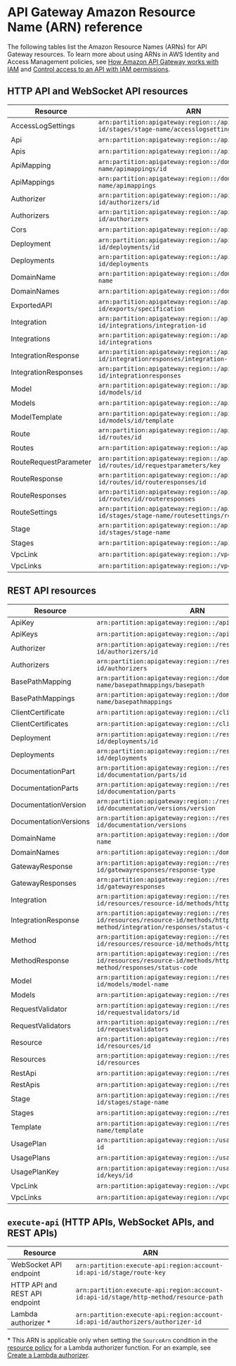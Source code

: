 # API Gateway Amazon Resource Name \(ARN\) reference<a name="arn-format-reference"></a>

The following tables list the Amazon Resource Names \(ARNs\) for API Gateway resources\. To learn more about using ARNs in AWS Identity and Access Management policies, see [How Amazon API Gateway works with IAM](security_iam_service-with-iam.md) and [Control access to an API with IAM permissions](permissions.md)\.

## HTTP API and WebSocket API resources<a name="apigateway-v2-arns"></a>


| Resource | ARN | 
| --- | --- | 
|  AccessLogSettings  |  `arn:partition:apigateway:region::/apis/api-id/stages/stage-name/accesslogsettings`  | 
|  Api  |  `arn:partition:apigateway:region::/apis/api-id`  | 
|  Apis  |  `arn:partition:apigateway:region::/apis`  | 
|  ApiMapping  |  `arn:partition:apigateway:region::/domainnames/domain-name/apimappings/id`  | 
|  ApiMappings  |  `arn:partition:apigateway:region::/domainnames/domain-name/apimappings`  | 
|  Authorizer  |  `arn:partition:apigateway:region::/apis/api-id/authorizers/id`  | 
|  Authorizers  |  `arn:partition:apigateway:region::/apis/api-id/authorizers`  | 
|  Cors  |  `arn:partition:apigateway:region::/apis/api-id/cors`  | 
|  Deployment  |  `arn:partition:apigateway:region::/apis/api-id/deployments/id`  | 
|  Deployments  |  `arn:partition:apigateway:region::/apis/api-id/deployments`  | 
|  DomainName  |  `arn:partition:apigateway:region::/domainnames/domain-name`  | 
|  DomainNames  |  `arn:partition:apigateway:region::/domainnames`  | 
|  ExportedAPI  |  `arn:partition:apigateway:region::/apis/api-id/exports/specification`  | 
|  Integration  |  `arn:partition:apigateway:region::/apis/api-id/integrations/integration-id`  | 
|  Integrations  |  `arn:partition:apigateway:region::/apis/api-id/integrations`  | 
|  IntegrationResponse  |  `arn:partition:apigateway:region::/apis/api-id/integrationresponses/integration-response`  | 
|  IntegrationResponses  |  `arn:partition:apigateway:region::/apis/api-id/integrationresponses`  | 
|  Model  |  `arn:partition:apigateway:region::/apis/api-id/models/id`  | 
|  Models  |  `arn:partition:apigateway:region::/apis/api-id/models`  | 
|  ModelTemplate  |  `arn:partition:apigateway:region::/apis/api-id/models/id/template`  | 
|  Route  |  `arn:partition:apigateway:region::/apis/api-id/routes/id`  | 
|  Routes  |  `arn:partition:apigateway:region::/apis/api-id/routes`  | 
|  RouteRequestParameter  |  `arn:partition:apigateway:region::/apis/api-id/routes/id/requestparameters/key`  | 
|  RouteResponse  |  `arn:partition:apigateway:region::/apis/api-id/routes/id/routeresponses/id`  | 
|  RouteResponses  |  `arn:partition:apigateway:region::/apis/api-id/routes/id/routeresponses`  | 
|  RouteSettings  |  `arn:partition:apigateway:region::/apis/api-id/stages/stage-name/routesettings/route-key`  | 
|  Stage  |  `arn:partition:apigateway:region::/apis/api-id/stages/stage-name`  | 
|  Stages  |  `arn:partition:apigateway:region::/apis/api-id/stages`  | 
|  VpcLink  |  `arn:partition:apigateway:region::/vpclinks/vpclink-id`  | 
|  VpcLinks  |  `arn:partition:apigateway:region::/vpclinks`  | 

## REST API resources<a name="apigateway-v1-arns"></a>


| Resource | ARN | 
| --- | --- | 
|  ApiKey  |  `arn:partition:apigateway:region::/apikeys/id`  | 
|  ApiKeys  |  `arn:partition:apigateway:region::/apikeys`  | 
|  Authorizer  |  `arn:partition:apigateway:region::/restapis/api-id/authorizers/id`  | 
|  Authorizers  |  `arn:partition:apigateway:region::/restapis/api-id/authorizers`  | 
|  BasePathMapping  |  `arn:partition:apigateway:region::/domainnames/domain-name/basepathmappings/basepath`  | 
|  BasePathMappings  |  `arn:partition:apigateway:region::/domainnames/domain-name/basepathmappings`  | 
|  ClientCertificate  |  `arn:partition:apigateway:region::/clientcertificates/id`  | 
|  ClientCertificates  |  `arn:partition:apigateway:region::/clientcertificates`  | 
|  Deployment  |  `arn:partition:apigateway:region::/restapis/api-id/deployments/id`  | 
|  Deployments  |  `arn:partition:apigateway:region::/restapis/api-id/deployments`  | 
|  DocumentationPart  |  `arn:partition:apigateway:region::/restapis/api-id/documentation/parts/id`  | 
|  DocumentationParts  |  `arn:partition:apigateway:region::/restapis/api-id/documentation/parts`  | 
|  DocumentationVersion  |  `arn:partition:apigateway:region::/restapis/api-id/documentation/versions/version`  | 
|  DocumentationVersions  |  `arn:partition:apigateway:region::/restapis/api-id/documentation/versions`  | 
|  DomainName  |  `arn:partition:apigateway:region::/domainnames/domain-name`  | 
|  DomainNames  |  `arn:partition:apigateway:region::/domainnames`  | 
|  GatewayResponse  |  `arn:partition:apigateway:region::/restapis/api-id/gatewayresponses/response-type`  | 
|  GatewayResponses  |  `arn:partition:apigateway:region::/restapis/api-id/gatewayresponses`  | 
|  Integration  |  `arn:partition:apigateway:region::/restapis/api-id/resources/resource-id/methods/http-method/integration`  | 
|  IntegrationResponse  |  `arn:partition:apigateway:region::/restapis/api-id/resources/resource-id/methods/http-method/integration/responses/status-code`  | 
|  Method  |  `arn:partition:apigateway:region::/restapis/api-id/resources/resource-id/methods/http-method`  | 
|  MethodResponse  |  `arn:partition:apigateway:region::/restapis/api-id/resources/resource-id/methods/http-method/responses/status-code`  | 
|  Model  |  `arn:partition:apigateway:region::/restapis/api-id/models/model-name`  | 
|  Models  |  `arn:partition:apigateway:region::/restapis/api-id/models`  | 
|  RequestValidator  |  `arn:partition:apigateway:region::/restapis/api-id/requestvalidators/id`  | 
|  RequestValidators  |  `arn:partition:apigateway:region::/restapis/api-id/requestvalidators`  | 
|  Resource  |  `arn:partition:apigateway:region::/restapis/api-id/resources/id`  | 
|  Resources  |  `arn:partition:apigateway:region::/restapis/api-id/resources`  | 
|  RestApi  |  `arn:partition:apigateway:region::/restapis/api-id`  | 
|  RestApis  |  `arn:partition:apigateway:region::/restapis`  | 
|  Stage  |  `arn:partition:apigateway:region::/restapis/api-id/stages/stage-name`  | 
|  Stages  |  `arn:partition:apigateway:region::/restapis/api-id/stages`  | 
|  Template  |  `arn:partition:apigateway:region::/restapis/models/model-name/template`  | 
|  UsagePlan  |  `arn:partition:apigateway:region::/usageplans/usageplan-id`  | 
|  UsagePlans  |  `arn:partition:apigateway:region::/usageplans`  | 
|  UsagePlanKey  |  `arn:partition:apigateway:region::/usageplans/usageplan-id/keys/id`  | 
|  VpcLink  |  `arn:partition:apigateway:region::/vpclinks/vpclink-id`  | 
|  VpcLinks  |  `arn:partition:apigateway:region::/vpclinks`  | 

## `execute-api` \(HTTP APIs, WebSocket APIs, and REST APIs\)<a name="apigateway-execute-api-arns"></a>


| Resource | ARN | 
| --- | --- | 
|  WebSocket API endpoint  |  `arn:partition:execute-api:region:account-id:api-id/stage/route-key`  | 
|  HTTP API and REST API endpoint  |  `arn:partition:execute-api:region:account-id:api-id/stage/http-method/resource-path`  | 
|  Lambda authorizer \*  |  `arn:partition:execute-api:region:account-id:api-id/authorizers/authorizer-id`  | 

\* This ARN is applicable only when setting the `SourceArn` condition in the [resource policy](https://docs.aws.amazon.com/lambda/latest/dg/access-control-resource-based.html) for a Lambda authorizer function\. For an example, see [Create a Lambda authorizer](http-api-lambda-authorizer.md#http-api-lambda-authorizer.example-create)\.